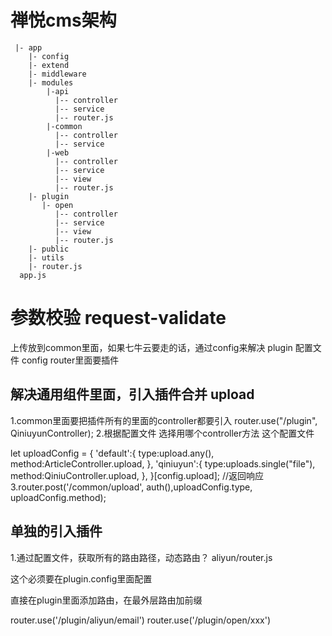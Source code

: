 # 禅悦cms架构

```
 |- app
    |- config
    |- extend
    |- middleware 
    |- modules
        |-api  
          |-- controller
          |-- service
          |-- router.js
        |-common
          |-- controller
          |-- service
        |-web 
          |-- controller
          |-- service
          |-- view
          |-- router.js
    |- plugin
       |- open
          |-- controller
          |-- service
          |-- view
          |-- router.js
    |- public
    |- utils
    |- router.js
  app.js
 ```

# 参数校验 request-validate

上传放到common里面，如果七牛云要走的话，通过config来解决
plugin
  配置文件 config
router里面要插件

## 解决通用组件里面，引入插件合并 upload

1.common里面要把插件所有的里面的controller都要引入
router.use("/plugin", QiniuyunController);
2.根据配置文件 选择用哪个controller方法 这个配置文件

let uploadConfig = {
    'default':{
        type:upload.any(),
        method:ArticleController.upload,
    },
    'qiniuyun':{
        type:uploads.single("file"),
        method:QiniuController.upload,
    },
}[config.upload];
//返回响应
3.router.post('/common/upload', auth(),uploadConfig.type, uploadConfig.method);

## 单独的引入插件

1.通过配置文件，获取所有的路由路径，动态路由？
aliyun/router.js

这个必须要在plugin.config里面配置

直接在plugin里面添加路由，在最外层路由加前缀

router.use('/plugin/aliyun/email')
router.use('/plugin/open/xxx')

